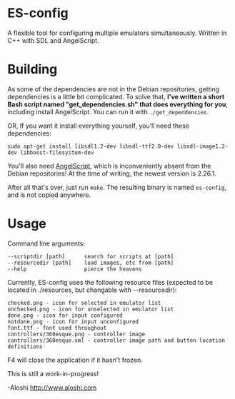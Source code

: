 ES-config
=========

A flexible tool for configuring multiple emulators simultaneously.  Written in C++ with SDL and AngelScript.

Building
========

As some of the dependencies are not in the Debian repositories, getting dependencies is a little bit complicated.
To solve that, **I've written a short Bash script named "get_dependencies.sh" that does everything for you**, including install AngelScript. You can run it with `./get_dependencies`.

OR, If you want it install everything yourself, you'll need these dependencies:
```
sudo apt-get install libsdl1.2-dev libsdl-ttf2.0-dev libsdl-image1.2-dev libboost-filesystem-dev
```

You'll also need [AngelScript](http://www.angelcode.com/angelscript/downloads.html), which is inconveniently absent from the Debian repositories!
At the time of writing, the newest version is 2.26.1.

After all that's over, just run `make`. The resulting binary is named `es-config`, and is not copied anywhere.

Usage
=====

Command line arguments:
```
--scriptdir [path]		search for scripts at [path]
--resourcedir [path]	load images, etc from [path]
--help			    	pierce the heavens
```

Currently, ES-config uses the following resource files (expected to be located in ./resources, but changable with --resourcedir):
```
checked.png - icon for selected in emulator list
unchecked.png - icon for unselected in emulator list
done.png - icon for input configured
notdone.png - icon for input unconfigured
font.ttf - font used throughout
controllers/360esque.png - controller image
controllers/360esque.xml - controller image path and button location definitions
```

F4 will close the application if it hasn't frozen.

This is still a work-in-progress!

-Aloshi
http://www.aloshi.com
